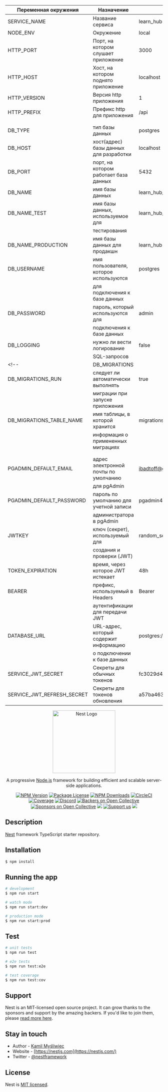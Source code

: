 | Переменная окружения      | Назначение                            | По умолчанию
|---------------------------|---------------------------------------|--------------------------------------------------------------
| SERVICE_NAME              | Название сервиса                      | learn_hub
| NODE_ENV                  | Окружение                             | local
| HTTP_PORT                 | Порт, на котором слушает приложение   | 3000
| HTTP_HOST                 | Хост, на котором поднято приложение   | localhost
| HTTP_VERSION              | Версия http приложения                | 1
| HTTP_PREFIX               | Префикс http для приложения           | /api
|                           |                                       |
|                           |                                       |
| DB_TYPE                   | тип базы данных                       | postgres
| DB_HOST                   | хост(адрес) базы данных для разработки| localhost
| DB_PORT                   | порт, на котором работает база данных | 5432
| DB_NAME                   | имя базы данных                       | learn_hub_back
| DB_NAME_TEST              | имя базы данных, используемое для     | learn_hub_back
|                           |   тестирования                        |
| DB_NAME_PRODUCTION        | имя базы данных для продакшн          | learn_hub
| DB_USERNAME               | имя пользователя, которое используются| postgres
|                           |   для подключения к базе данных       |
| DB_PASSWORD               | пароль, который используются для      | admin
|                           |   подключения к базе данных           |
| DB_LOGGING                | нужно ли вести логирование            | false
|                           |   SQL-запросов                        |
<!-- | DB_MIGRATIONS             |                                       |  -->
| DB_MIGRATIONS_RUN         | следует ли автоматически выполнять    | true
|                           |   миграции при запуске приложения     |
| DB_MIGRATIONS_TABLE_NAME  | имя таблицы, в которой хранится       | migrations
|                           |   информация о примененных миграциях  |
|                           |                                       |
|                           |                                       |
| PGADMIN_DEFAULT_EMAIL     | адрес электронной почты по умолчанию  | ibadtoff@gmail.com
|                           |   для pgAdmin                         |
| PGADMIN_DEFAULT_PASSWORD  | пароль по умолчанию для учетной записи| pgadmin4
|                           |   администратора в pgAdmin            |
| JWTKEY                    | ключ (секрет), используемый для       | random_secret_key
|                           |   создания и проверки (JWT)           | 
| TOKEN_EXPIRATION          | время, через которое JWT истекает     | 48h
| BEARER                    | префикс, используемый в Headers       | Bearer
|                           |   аутентификации для передачи JWT     |
| DATABASE_URL              | URL-адрес, который содержит информацию| postgres://postgres:admin@localhost:5432/learn_hub_back
|                           |   о подключении к базе данных         |
| SERVICE_JWT_SECRET        | Секреты для обычных токенов           | fc3029d4ac4940100352d9f814cf401390a564daaeff7e05952636e6ba98d5f7
| SERVICE_JWT_REFRESH_SECRET| Секреты для токенов обновления        | a57ba46388368c6a965b316bc18b74dc20b80f96b228063844f758501766525f







<p align="center">
  <a href="http://nestjs.com/" target="blank"><img src="https://nestjs.com/img/logo-small.svg" width="200" alt="Nest Logo" /></a>
</p>

[circleci-image]: https://img.shields.io/circleci/build/github/nestjs/nest/master?token=abc123def456
[circleci-url]: https://circleci.com/gh/nestjs/nest

  <p align="center">A progressive <a href="http://nodejs.org" target="_blank">Node.js</a> framework for building efficient and scalable server-side applications.</p>
    <p align="center">
<a href="https://www.npmjs.com/~nestjscore" target="_blank"><img src="https://img.shields.io/npm/v/@nestjs/core.svg" alt="NPM Version" /></a>
<a href="https://www.npmjs.com/~nestjscore" target="_blank"><img src="https://img.shields.io/npm/l/@nestjs/core.svg" alt="Package License" /></a>
<a href="https://www.npmjs.com/~nestjscore" target="_blank"><img src="https://img.shields.io/npm/dm/@nestjs/common.svg" alt="NPM Downloads" /></a>
<a href="https://circleci.com/gh/nestjs/nest" target="_blank"><img src="https://img.shields.io/circleci/build/github/nestjs/nest/master" alt="CircleCI" /></a>
<a href="https://coveralls.io/github/nestjs/nest?branch=master" target="_blank"><img src="https://coveralls.io/repos/github/nestjs/nest/badge.svg?branch=master#9" alt="Coverage" /></a>
<a href="https://discord.gg/G7Qnnhy" target="_blank"><img src="https://img.shields.io/badge/discord-online-brightgreen.svg" alt="Discord"/></a>
<a href="https://opencollective.com/nest#backer" target="_blank"><img src="https://opencollective.com/nest/backers/badge.svg" alt="Backers on Open Collective" /></a>
<a href="https://opencollective.com/nest#sponsor" target="_blank"><img src="https://opencollective.com/nest/sponsors/badge.svg" alt="Sponsors on Open Collective" /></a>
  <a href="https://paypal.me/kamilmysliwiec" target="_blank"><img src="https://img.shields.io/badge/Donate-PayPal-ff3f59.svg"/></a>
    <a href="https://opencollective.com/nest#sponsor"  target="_blank"><img src="https://img.shields.io/badge/Support%20us-Open%20Collective-41B883.svg" alt="Support us"></a>
  <a href="https://twitter.com/nestframework" target="_blank"><img src="https://img.shields.io/twitter/follow/nestframework.svg?style=social&label=Follow"></a>
</p>
  <!--[![Backers on Open Collective](https://opencollective.com/nest/backers/badge.svg)](https://opencollective.com/nest#backer)
  [![Sponsors on Open Collective](https://opencollective.com/nest/sponsors/badge.svg)](https://opencollective.com/nest#sponsor)-->

## Description

[Nest](https://github.com/nestjs/nest) framework TypeScript starter repository.

## Installation

```bash
$ npm install
```

## Running the app

```bash
# development
$ npm run start

# watch mode
$ npm run start:dev

# production mode
$ npm run start:prod
```

## Test

```bash
# unit tests
$ npm run test

# e2e tests
$ npm run test:e2e

# test coverage
$ npm run test:cov
```

## Support

Nest is an MIT-licensed open source project. It can grow thanks to the sponsors and support by the amazing backers. If you'd like to join them, please [read more here](https://docs.nestjs.com/support).

## Stay in touch

- Author - [Kamil Myśliwiec](https://kamilmysliwiec.com)
- Website - [https://nestjs.com](https://nestjs.com/)
- Twitter - [@nestframework](https://twitter.com/nestframework)

## License

Nest is [MIT licensed](LICENSE).